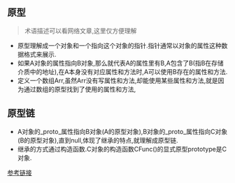 ## 原型

> 术语描述可以看网络文章,这里仅方便理解
+ 原型理解成一个对象和一个指向这个对象的指针.指针通常以对象的属性这种数据格式来展示.
+ 如果A对象的属性指向B对象,那么就代表A的属性里有B,A包含了B(指B在存储介质中的地址),在A本身没有对应属性和方法时,A可以使用B存在的属性和方法.
+ 定义一个数组Arr,虽然Arr没有写属性和方法,却能使用某些属性和方法,就是因为通过数组的原型找到了使用的属性和方法,

## 原型链
 + A对象的_proto_属性指向B对象(A的原型对象),B对象的_proto_属性指向C对象(B的原型对象),直到null,体现了继承的特点,就理解成原型链.
 + 继承的方式通过构造函数.C对象的构造函数CFunc()的显式原型prototype是C对象.

[参考链接](https://juejin.cn/post/6844903989088092174)

<!-- JS 原型/原型链 继承 -->